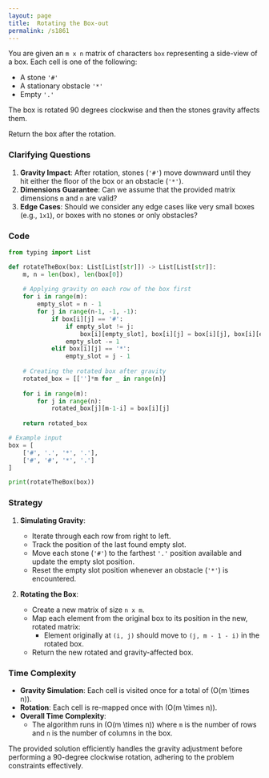 ```yaml
---
layout: page
title:  Rotating the Box-out
permalink: /s1861
---
```


You are given an `m x n` matrix of characters `box` representing a side-view of a box. Each cell is one of the following:

- A stone `'#'`
- A stationary obstacle `'*'`
- Empty `'.'`

The box is rotated 90 degrees clockwise and then the stones gravity affects them.

Return the box after the rotation.

### Clarifying Questions

1. **Gravity Impact**: After rotation, stones (`'#'`) move downward until they hit either the floor of the box or an obstacle (`'*'`).
2. **Dimensions Guarantee**: Can we assume that the provided matrix dimensions `m` and `n` are valid?
3. **Edge Cases**: Should we consider any edge cases like very small boxes (e.g., `1x1`), or boxes with no stones or only obstacles?

### Code

```python
from typing import List

def rotateTheBox(box: List[List[str]]) -> List[List[str]]:
    m, n = len(box), len(box[0])
    
    # Applying gravity on each row of the box first
    for i in range(m):
        empty_slot = n - 1
        for j in range(n-1, -1, -1):
            if box[i][j] == '#':
                if empty_slot != j:
                    box[i][empty_slot], box[i][j] = box[i][j], box[i][empty_slot]
                empty_slot -= 1
            elif box[i][j] == '*':
                empty_slot = j - 1
    
    # Creating the rotated box after gravity
    rotated_box = [['']*m for _ in range(n)]
    
    for i in range(m):
        for j in range(n):
            rotated_box[j][m-1-i] = box[i][j]
    
    return rotated_box

# Example input
box = [
    ['#', '.', '*', '.'],
    ['#', '#', '*', '.']
]

print(rotateTheBox(box))
```

### Strategy

1. **Simulating Gravity**:
   - Iterate through each row from right to left.
   - Track the position of the last found empty slot.
   - Move each stone (`'#'`) to the farthest `'.'` position available and update the empty slot position.
   - Reset the empty slot position whenever an obstacle (`'*'`) is encountered.

2. **Rotating the Box**:
   - Create a new matrix of size `n x m`.
   - Map each element from the original box to its position in the new, rotated matrix:
     - Element originally at `(i, j)` should move to `(j, m - 1 - i)` in the rotated box.
   - Return the new rotated and gravity-affected box.

### Time Complexity

- **Gravity Simulation**: Each cell is visited once for a total of \(O(m \times n)\).
- **Rotation**: Each cell is re-mapped once with \(O(m \times n)\).
- **Overall Time Complexity**:
  - The algorithm runs in \(O(m \times n)\) where `m` is the number of rows and `n` is the number of columns in the box.

The provided solution efficiently handles the gravity adjustment before performing a 90-degree clockwise rotation, adhering to the problem constraints effectively.